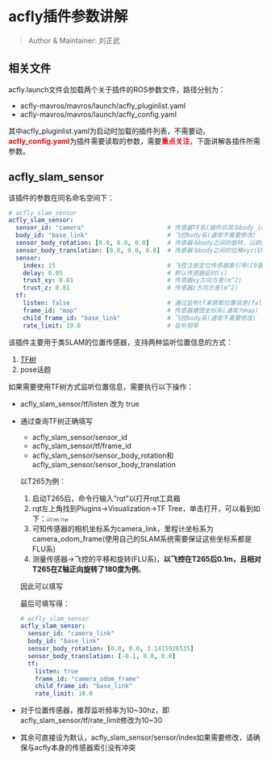 # acfly插件参数讲解

> Author & Maintainer: 刘正武

## 相关文件

acfly.launch文件会加载两个关于插件的ROS参数文件，路径分别为：

- acfly-mavros/mavros/launch/acfly_pluginlist.yaml
- acfly-mavros/mavros/launch/acfly_config.yaml

其中acfly_pluginlist.yaml为启动时加载的插件列表，不需要动，<strong style="color:red;">acfly_config.yaml</strong>为插件需要读取的参数，需要<strong style="color:red;">重点关注</strong>，下面讲解各插件所需参数。

## acfly_slam_sensor

该插件的参数在同名命名空间下：

```yaml
# acfly_slam_sensor
acfly_slam_sensor:
  sensor_id: "camera"                       # 传感器TF名(插件将其与body_id之间建立静态tf)
  body_id: "base_link"                      # 飞控body系(通常不需要修改)
  sensor_body_rotation: [0.0, 0.0, 0.0]     # 传感器与body之间的旋转，以欧拉角rpy表示(ENU-FLU)
  sensor_body_translation: [0.0, 0.0, 0.0]  # 传感器与body之间的位移xyz(ENU-FLU)
  sensor:
    index: 15                               # 飞控注册定位传感器索引号(C9最高为16路)
    delay: 0.05                             # 默认传感器延时(s)
    trust_xy: 0.01                          # 传感器xy方向方差(m^2)
    trust_z: 0.01                           # 传感器z方向方差(m^2)
  tf:
    listen: false                           # 通过监听tf来获取位置信息(false则通过订阅来获取tf信息)
    frame_id: "map"                         # 传感器建图坐标系(通常为map)
    child_frame_id: "base_link"             # 飞控body系(通常不需要修改)
    rate_limit: 10.0                        # 监听频率
```

该插件主要用于类SLAM的位置传感器，支持两种监听位置信息的方式：

1. [TF树](http://wiki.ros.org/tf2)
2. pose话题

如果需要使用TF树方式监听位置信息，需要执行以下操作：

- acfly_slam_sensor/tf/listen 改为 true

- 通过查询TF树正确填写

  - acfly_slam_sensor/sensor_id
  - acfly_slam_sensor/tf/frame_id
  - acfly_slam_sensor/sensor_body_rotation和acfly_slam_sensor/sensor_body_translation

  以T265为例：

  1. 启动T265后，命令行输入“rqt”以打开rqt工具箱
  2. rqt左上角找到Plugins->Visualization->TF Tree，单击打开，可以看到如下：<img src="images/T265%20TF%E6%A0%91.png" alt="T265 TF树" style="zoom:50%;" />
  3. 可知传感器的相机坐标系为camera_link，里程计坐标系为camera_odom_frame(使用自己的SLAM系统需要保证这些坐标系都是FLU系)
  4. 测量传感器->飞控的平移和旋转(FLU系)，**以飞控在T265后0.1m，且相对T265在Z轴正向旋转了180度为例**。

  因此可以填写
  
  最后可填写得：
  
  ```yaml
  # acfly_slam_sensor
  acfly_slam_sensor:
    sensor_id: "camera_link"
    body_id: "base_link"
    sensor_body_rotation: [0.0, 0.0, 3.1415926535]
    sensor_body_translation: [-0.1, 0.0, 0.0]
    tf:
      listen: true
      frame_id: "camera_odom_frame"
      child_frame_id: "base_link"
      rate_limit: 10.0
  ```

- 对于位置传感器，推荐监听频率为10~30hz，即acfly_slam_sensor/tf/rate_limit修改为10~30
- 其余可直接设为默认，acfly_slam_sensor/sensor/index如果需要修改，请确保与acfly本身的传感器索引没有冲突